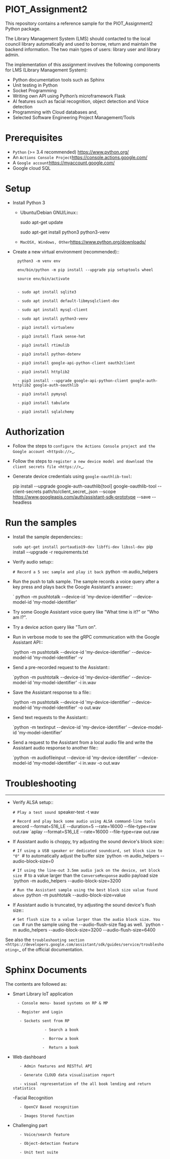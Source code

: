 # PIOT_Assignment2
This repository contains a reference sample for the PIOT_Assignment2 Python package.

The Library Management System (LMS)  should contacted to the local council library automatically and used to borrow, return and maintain the backend information. The two main types of users: library user and library admin.

The implementation of this assignment involves the following components for LMS (Library Management System):
- Python documentation tools such as Sphinx
- Unit testing in Python
- Socket Programming
- Writing own API using Python’s microframework Flask
- AI features such as facial recognition, object detection and Voice detection
- Programming with Cloud databases and,
- Selected Software Engineering Project Management/Tools


# Prerequisites

- `Python` (>= 3.4 recommended) <https://www.python.org/>
- An `Actions Console Project`<https://console.actions.google.com/>
- A `Google account`<https://myaccount.google.com/>
- Google cloud SQL

# Setup

- Install Python 3

    - Ubuntu/Debian GNU/Linux::

        sudo apt-get update
        
        sudo apt-get install python3 python3-venv

    - `MacOSX, Windows, Other`<https://www.python.org/downloads/>

- Create a new virtual environment (recommended)::

        python3 -m venv env
    
        env/bin/python -m pip install --upgrade pip setuptools wheel
    
        source env/bin/activate
    
    
        - sudo apt install sqlite3
    
        - sudo apt install default-libmysqlclient-dev 
    
        - sudo apt install mysql-client
    
        - sudo apt install python3-venv
    
        - pip3 install virtualenv
    
        - pip3 install flask sense-hat
    
        - pip3 install rtimulib
    
        - pip3 install python-dotenv
    
        - pip3 install google-api-python-client oauth2client 
    
        - pip3 install httplib2
    
        - pip3 install --upgrade google-api-python-client google-auth-httplib2 google-auth-oauthlib
    
        - pip3 install pymysql
    
        - pip3 install tabulate
    
        - pip3 install sqlalchemy


# Authorization

- Follow the steps to `configure the Actions Console project and the Google account <httpsb://>`_.
- Follow the steps to `register a new device model and download the client secrets file <https://>`_.
- Generate device credentials using ``google-oauthlib-tool``:

    pip install --upgrade google-auth-oauthlib[tool]
    google-oauthlib-tool --client-secrets path/to/client_secret_<client-id>.json --scope https://www.googleapis.com/auth/assistant-sdk-prototype --save --headless


# Run the samples

- Install the sample dependencies::

    `sudo apt-get install portaudio19-dev libffi-dev libssl-dev
    `pip install --upgrade -r requirements.txt

-  Verify audio setup::

    `# Record a 5 sec sample and play it back
    `python -m audio_helpers

- Run the push to talk sample. The sample records a voice query after a key press and plays back the Google Assistant's answer::

   ` python -m pushtotalk --device-id 'my-device-identifier' --device-model-id 'my-model-identifier'

- Try some Google Assistant voice query like "What time is it?" or "Who am I?".

- Try a device action query like "Turn on".

- Run in verbose mode to see the gRPC communication with the Google Assistant API::

    `python -m pushtotalk --device-id 'my-device-identifier' --device-model-id 'my-model-identifier' -v

- Send a pre-recorded request to the Assistant::

    `python -m pushtotalk --device-id 'my-device-identifier' --device-model-id 'my-model-identifier' -i in.wav

- Save the Assistant response to a file::

    `python -m pushtotalk --device-id 'my-device-identifier' --device-model-id 'my-model-identifier' -o out.wav

- Send text requests to the Assistant::

    `python -m textinput --device-id 'my-device-identifier' --device-model-id 'my-model-identifier'

- Send a request to the Assistant from a local audio file and write the Assistant audio response to another file::

    `python -m audiofileinput --device-id 'my-device-identifier' --device-model-id 'my-model-identifier' -i in.wav -o out.wav


# Troubleshooting
---------------

- Verify ALSA setup::

    `# Play a test sound
    `speaker-test -t wav

    `# Record and play back some audio using ALSA command-line tools
    `arecord --format=S16_LE --duration=5 --rate=16000 --file-type=raw out.raw
    `aplay --format=S16_LE --rate=16000 --file-type=raw out.raw

- If Assistant audio is choppy, try adjusting the sound device's block size::

    `# If using a USB speaker or dedicated soundcard, set block size to "0"
    `# to automatically adjust the buffer size
    `python -m audio_helpers --audio-block-size=0

    `# If using the line-out 3.5mm audio jack on the device, set block size
    `# to a value larger than the `ConverseResponse` audio payload size
    `python -m audio_helpers --audio-block-size=3200

    `# Run the Assistant sample using the best block size value found above
    `python -m pushtotalk --audio-block-size=value

- If Assistant audio is truncated, try adjusting the sound device's flush size::

    `# Set flush size to a value larger than the audio block size. You can
    `# run the sample using the --audio-flush-size flag as well.
    `python -m audio_helpers --audio-block-size=3200 --audio-flush-size=6400

See also the `troubleshooting section <https://developers.google.com/assistant/sdk/guides/service/troubleshooting>`_ of the official documentation.


# Sphinx Documents 

The contents are followed as:
  
- Smart Library IoT application
   
        - Console menu- based systems on RP & MP
   
        - Register and Login
   
         - Sockets sent from RP
   
                    - Search a book
   
                   -  Borrow a book
   
                   -  Return a book
  
- Web dashboard
   
         - Admin features and RESTful API
   
         - Generate CLOUD data visualisation report
   
         - visual representation of the all book lending and return statistics
  
  -Facial Recognition
   
         - OpenCV Based recognition
   
         - Images Stored function
  
- Challenging part
   
         - Voice/search feature
   
         - Object-detection feature
   
         - Unit test suite

